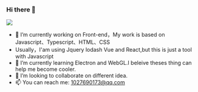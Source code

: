 ### Hi there 👋

<img src="https://github-readme-stats.vercel.app/api?username=caohuilin&show_icons=true&theme=radical&count_private=true&show_icons=true&include_all_commits=true" />

- 🔭 I’m currently working on Front-end，My work is based on Javascript、Typescript、HTML、CSS
- Usually，I'am using Jquery lodash Vue and React,but this is just a tool with Javascript
- 🌱 I’m currently learning Electron and WebGL.I beleive theses thing can help me become cooler. 
- 👯 I’m looking to collaborate on different idea.
- 📫 You can reach me: 1027690173@qq.com
<!--
**Kun8018/Kun8018** is a ✨ _special_ ✨ repository because its `README.md` (this file) appears on your GitHub profile.

Here are some ideas to get you started:


- 🌱 I’m currently learning ...
- 👯 I’m looking to collaborate on ...
- 🤔 I’m looking for help with ...
- 💬 Ask me about ...
- 📫 How to reach me: ...
- 😄 Pronouns: ...
- ⚡ Fun fact: ...
-->

